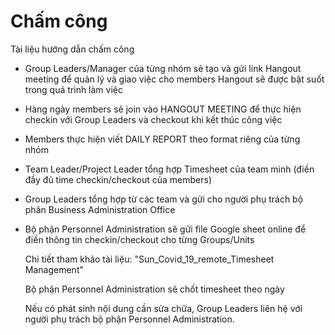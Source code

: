 # Chấm công

Tài liệu hướng dẫn chấm công

- Group Leaders/Manager của từng nhóm sẽ tạo và gửi link Hangout meeting để quản lý và giao việc cho members
  Hangout sẽ được bật suốt trong quá trình làm việc
- Hàng ngày members sẽ join vào HANGOUT MEETING để thực hiện checkin với Group Leaders và checkout khi kết thúc công việc
- Members thực hiện viết DAILY REPORT theo format riêng của từng nhóm
- Team Leader/Project Leader tổng hợp Timesheet của team mình (điền đầy đủ time checkin/checkout của members)
- Group Leaders tổng hợp từ các team và gửi cho người phụ trách bộ phân Business Administration Office
- Bộ phận Personnel Administration sẽ gửi file Google sheet online để điền thông tin checkin/checkout cho từng Groups/Units

  Chi tiết tham khảo tài liệu: "Sun_Covid_19_remote_Timesheet Management"

  Bộ phận Personnel Administration sẽ chốt timesheet theo ngày

  Nếu có phát sinh nội dung cần sửa chữa, Group Leaders liên hệ với người phụ trách bộ phận Personnel Administration.
